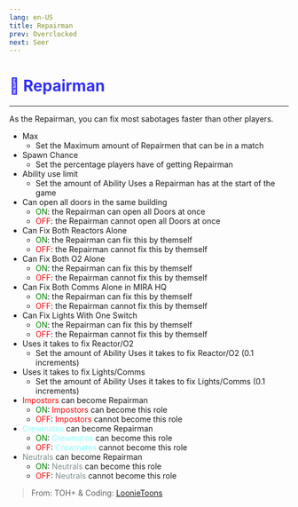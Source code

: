 ```yaml
---
lang: en-US
title: Repairman
prev: Overclocked
next: Seer
---
```


# <font color="#3131f6">🔧 <b>Repairman</b></font> <Badge text="Helpful" type="tip" vertical="middle"/>

***

As the Repairman, you can fix most sabotages faster than other players.

- Max
  - Set the Maximum amount of Repairmen that can be in a match
- Spawn Chance
  - Set the percentage players have of getting Repairman
- Ability use limit
  - Set the amount of Ability Uses a Repairman has at the start of the game
- Can open all doors in the same building
  - <font color=green>ON</font>: the Repairman can open all Doors at once
  - <font color=red>OFF</font>: the Repairman cannot open all Doors at once
- Can Fix Both Reactors Alone
  - <font color=green>ON</font>: the Repairman can fix this by themself
  - <font color=red>OFF</font>: the Repairman cannot fix this by themself
- Can Fix Both O2 Alone
  - <font color=green>ON</font>: the Repairman can fix this by themself
  - <font color=red>OFF</font>: the Repairman cannot fix this by themself
- Can Fix Both Comms Alone in MIRA HQ
  - <font color=green>ON</font>: the Repairman can fix this by themself
  - <font color=red>OFF</font>: the Repairman cannot fix this by themself
- Can Fix Lights With One Switch
  - <font color=green>ON</font>: the Repairman can fix this by themself
  - <font color=red>OFF</font>: the Repairman cannot fix this by themself
- Uses it takes to fix Reactor/O2
  - Set the amount of Ability Uses it takes to fix Reactor/O2 (0.1 increments)
- Uses it takes to fix Lights/Comms
  - Set the amount of Ability Uses it takes to fix Lights/Comms (0.1 increments)
- <font color=red>Impostors</font> can become Repairman
  - <font color=green>ON</font>: <font color=red>Impostors</font> can become this role
  - <font color=red>OFF</font>: <font color=red>Impostors</font> cannot become this role
- <font color=#8cffff>Crewmates</font> can become Repairman
  - <font color=green>ON</font>: <font color=#8cffff>Crewmates</font> can become this role
  - <font color=red>OFF</font>: <font color=#8cffff>Crewmates</font> cannot become this role
- <font color=#7f8c8d>Neutrals</font> can become Repairman
  - <font color=green>ON</font>: <font color=#7f8c8d>Neutrals</font> can become this role
  - <font color=red>OFF</font>: <font color=#7f8c8d>Neutrals</font> cannot become this role

> From: TOH+ & Coding: [LoonieToons](https://github.com/Loonie-Toons/)
